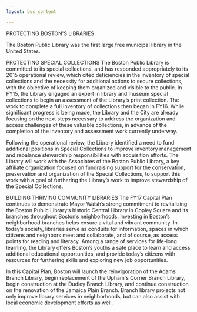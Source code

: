 ```yaml
---
layout: bos_content

---
```

PROTECTING BOSTON'S LIBRARIES

The Boston Public Library was the first large free municipal library in the United States.

PROTECTING SPECIAL COLLECTIONS
The Boston Public Library is committed to its special collections, and has responded appropriately to its 2015 operational review, which cited deficiencies in the inventory of special collections and the necessity for additional actions to secure collections, with the objective of keeping them organized and visible to the public. In FY15, the Library engaged an expert in library and museum special collections to begin an assessment of the Library’s print collection. The work to complete a full inventory of collections then began in FY16. While significant progress is being made, the Library and the City are already focusing on the next steps necessary to address the organization and access challenges of these valuable collections, in advance of the completion of the inventory and assessment work currently underway.

Following the operational review, the Library identified a need to fund additional positions in Special Collections to improve inventory management and rebalance stewardship responsibilities with acquisition efforts. The Library will work with the Associates of the Boston Public Library, a key affiliate organization focused on fundraising support for the conservation, preservation and organization of the Special Collections, to support this work with a goal of furthering the Library’s work to improve stewardship of the Special Collections.

BUILDING THRIVING COMMUNITY LIBRARIES
The FY17 Capital Plan continues to demonstrate Mayor Walsh’s strong commitment to revitalizing the Boston Public Library’s historic Central Library in Copley Square and its branches throughout Boston’s neighborhoods. Investing in Boston’s neighborhood branches helps ensure a vital and vibrant community. In today’s society, libraries serve as conduits for information, spaces in which citizens and neighbors meet and collaborate, and of course, as access points for reading and literacy. Among a range of services for life-long learning, the Library offers Boston’s youths a safe place to learn and access additional educational opportunities, and provide today’s citizens with resources for furthering skills and exploring new job opportunities.

In this Capital Plan, Boston will launch the reinvigoration of the Adams Branch Library, begin replacement of the Upham's Corner Branch Library, begin construction at the Dudley Branch Library, and continue construction on the renovation of the Jamaica Plain Branch. Branch library projects not only improve library services in neighborhoods, but can also assist with local economic development efforts as well.
